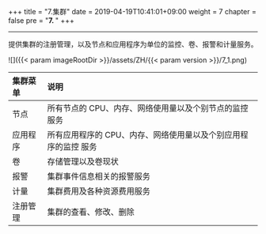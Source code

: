 +++
title = "7.集群"
date = 2019-04-19T10:41:01+09:00
weight = 7
chapter = false
pre = "<b>7. </b>"
+++

---
提供集群的注册管理，以及节点和应用程序为单位的监控、卷、报警和计量服务。

![]({{< param imageRootDir >}}/assets/ZH/{{< param version >}}/7_1.png)

| **集群菜单** | **说明** |
| :--- | :--- |
| 节点 | 所有节点的 CPU、内存、网络使用量以及个别节点的监控服务 |
| 应用程序 | 所有应用程序的 CPU、内存、网络使用量以及个别应用程序的监控 服务 |
| 卷 | 存储管理以及卷现状 |
| 报警 | 集群事件信息相关的报警服务 |
| 计量 | 集群费用及各种资源费用服务 |
| 注册管理 | 集群的查看、修改、删除 |